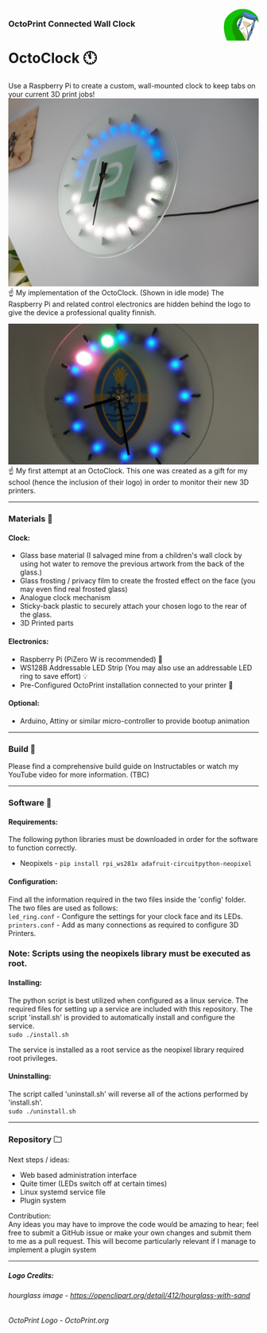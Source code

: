 <img alt="Project Icon" align="right" height="70px" src="images/project_logo.png">

### OctoPrint Connected Wall Clock
# **OctoClock** 🕚 

Use a Raspberry Pi to create a custom, wall-mounted clock to keep tabs on your current 3D print jobs! 
![](images/photo_2.jpg)
☝️ My implementation of the OctoClock. (Shown in idle mode) The Raspberry Pi and related control electronics are hidden behind the logo to give the device a professional quality finnish.

![](images/photo_1.jpg)
☝️ My first attempt at an OctoClock. This one was created as a gift for my school (hence the inclusion of their logo) in order to monitor their new 3D printers. 

***
### Materials 📝
#### Clock:
- Glass base material (I salvaged mine from a children's wall clock by using hot water to remove the previous artwork from the back of the glass.)
- Glass frosting / privacy film to create the frosted effect on the face (you may even find real frosted glass)
- Analogue clock mechanism
- Sticky-back plastic to securely attach your chosen logo to the rear of the glass.
- 3D Printed parts

#### Electronics:
- Raspberry Pi (PiZero W is recommended) 🥧 
- WS128B Addressable LED Strip (You may also use an addressable LED ring to save effort) 💡
- Pre-Configured OctoPrint installation connected to your printer 🐙

#### Optional:
- Arduino, Attiny or similar micro-controller to provide bootup animation

***
### Build 🧱 
Please find a comprehensive build guide on Instructables or watch my YouTube video for more information. (TBC)

***
### Software 💽
#### Requirements:
The following python libraries must be downloaded in order for the software to function correctly. 
- Neopixels - `pip install rpi_ws281x adafruit-circuitpython-neopixel`
#### Configuration:
Find all the information required in the two files inside the 'config' folder. The two files are used as follows:  
`led_ring.conf` - Configure the settings for your clock face and its LEDs.  
`printers.conf` - Add as many connections as required to configure 3D Printers.
### **Note: Scripts using the neopixels library must be executed as root.**

#### Installing:
The python script is best utilized when configured as a linux service. The required files for setting up a service are included with this repository. The script 'install.sh' is provided to automatically install and configure the service.  
`sudo ./install.sh`

The service is installed as a root service as the neopixel library required root privileges.

#### Uninstalling:
The script called 'uninstall.sh' will reverse all of the actions performed by 'install.sh'.  
`sudo ./uninstall.sh`

***
### Repository 🗀 
Next steps / ideas:
- Web based administration interface
- Quite timer (LEDs switch off at certain times)
- Linux systemd service file
- Plugin system

Contribution:  
Any ideas you may have to improve the code would be amazing to hear; feel free to submit a GitHub issue or make your own changes and submit them to me as a pull request. This will become particularly relevant if I manage to implement a plugin system

***
##### Logo Credits:  
###### hourglass image - https://openclipart.org/detail/412/hourglass-with-sand
###### OctoPrint Logo - OctoPrint.org
